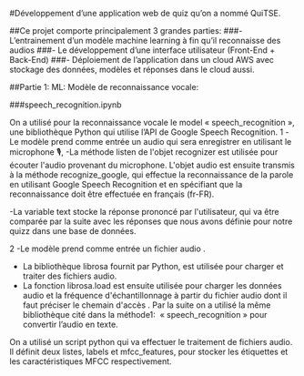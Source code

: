 #Développement d’une application web de quiz qu’on a nommé QuiTSE.

##Ce projet comporte principalement 3 grandes parties:
	###- L’entrainement d’un modèle machine learning à fin qu’il reconnaisse des audios 
	###- Le développement d’une interface utilisateur (Front-End + Back-End)
	###- Déploiement de l’application dans un cloud AWS avec stockage des données, modèles et réponses dans le cloud aussi.

##Partie 1: ML: Modèle de reconnaissance vocale:

###speech_recognition.ipynb

On a utilisé pour la reconnaissance vocale le model « speech_recognition », une bibliothèque Python qui utilise l’API de Google Speech Recognition.
1 -Le modèle prend comme entrée un audio qui sera enregistrer en utilisant le microphone 🎙, 
  -La méthode listen de l'objet recognizer est utilisée pour écouter l'audio provenant du microphone. L'objet audio est ensuite transmis à la méthode recognize_google, qui effectue la reconnaissance de la parole en utilisant Google Speech Recognition et en spécifiant que la reconnaissance doit être effectuée en français (fr-FR).

-La variable text stocke la réponse prononcé par l'utilisateur, qui va être comparée par la suite avec les réponses que nous avons définie pour notre quizz dans une base de données.

2 -Le modèle prend comme entrée un fichier audio .
  - La bibliothèque librosa fournit par Python, est utilisée pour charger et traiter des fichiers audio.
  -  La fonction librosa.load est ensuite utilisée pour charger les données audio et la fréquence d'échantillonnage à partir du fichier audio dont il faut préciser le chemain d'accès .
 Par la suite on a utilisé la même bibliothèque cité dans la méthode1:  « speech_recognition » pour convertir l’audio en texte.


On a utilisé un script python qui va effectuer le traitement de fichiers audio. Il définit deux listes, labels et mfcc_features, pour stocker les étiquettes et les caractéristiques MFCC respectivement.

